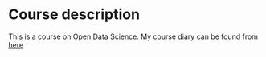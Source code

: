 # Course description

This is a course on Open Data Science. 
My course diary can be found from [here](https://karkman.github.io/IODS-project/)

